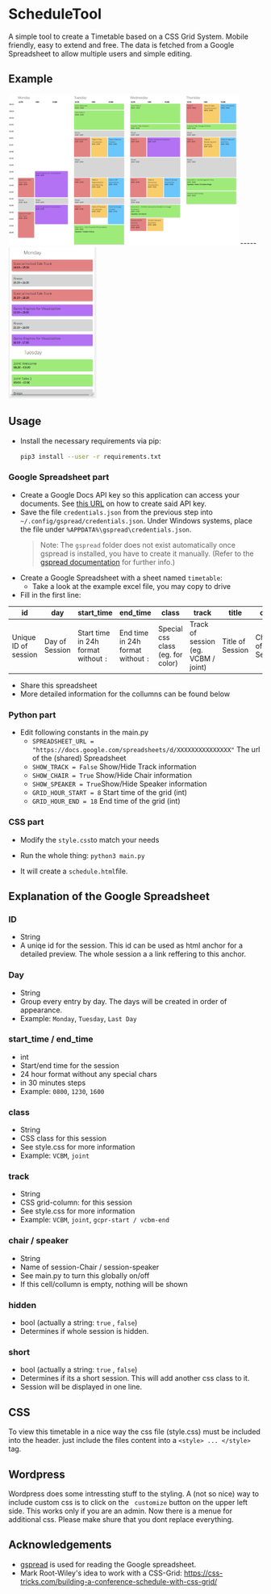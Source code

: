 # ScheduleTool
A simple tool to create a Timetable based on a CSS Grid System. Mobile friendly, easy to extend and free.
The data is fetched from a Google Spreadsheet to allow multiple users and simple editing.
## Example
<img src="example.png" height=300></img> -----  <img src="example_mobile.png" height=300></img>
## Usage 
- Install the necessary requirements via pip:
    ```bash
    pip3 install --user -r requirements.txt
    ```
### Google Spreadsheet part
- Create a Google Docs API key so this application can access your documents. 
See [this URL](https://developers.google.com/sheets/api/quickstart/python) on how to create said API key.
- Save the file `credentials.json` from the previous step into `~/.config/gspread/credentials.json`. Under Windows systems, place the file under `%APPDATA%\gspread\credentials.json`.
    > Note: The `gspread` folder does not exist automatically once gspread is installed, you have to create it manually.
(Refer to the [gspread documentation](https://gspread.readthedocs.io/en/latest/) for further info.)
- Create a Google Spreadsheet with a sheet named `timetable`:
    - Take a look at the example excel file, you may copy to drive
- Fill in the first line:


| id                   | day            | start_time                           | end_time                           | class                             | track                               | title            | chair            | speaker            | hidden              | short              |
| -------------------- | -------------- | ------------------------------------ | ---------------------------------- | --------------------------------- | ----------------------------------- | ---------------- | ---------------- | ------------------ | ------------------- | ------------------ |
| Unique ID of session | Day of Session | Start time in 24h format without `:` | End time in 24h format without `:` | Special css class (eg. for color) | Track of session (eg. VCBM / joint) | Title of Session | Chair of Session | Speaker of Session | hidden (true/false) | short (true/false) |
- Share this spreadsheet
- More detailed information for the collumns can be found below
### Python part
- Edit following constants in the main.py
    -  `SPREADSHEET_URL = "https://docs.google.com/spreadsheets/d/XXXXXXXXXXXXXXX"` The url of the (shared) Spreadsheet
    - `SHOW_TRACK = False` Show/Hide Track information
    - `SHOW_CHAIR = True` Show/Hide Chair information
    - `SHOW_SPEAKER = True`Show/Hide Speaker information
    - `GRID_HOUR_START = 8` Start time of the grid (int)
    - `GRID_HOUR_END = 18` End time of the grid (int)
### CSS part
- Modify the `style.css`to match your needs

- Run the whole thing: `python3 main.py`
- It will create a `schedule.html`file.

## Explanation of the Google Spreadsheet
### ID
- String
- A uniqe id for the session. This id can be used as html anchor for a detailed preview. The whole session a a link reffering to this anchor.
### Day
- String
- Group every entry by day. The days will be created in order of appearance.
- Example: `Monday`,  `Tuesday`, `Last Day`

### start_time / end_time
- int
- Start/end time for the session
- 24 hour format without any special chars
- in 30 minutes steps
- Example: `0800`, `1230`, `1600`

### class
- String
- CSS class for this session
- See style.css for more information
- Example: `VCBM`, `joint`

### track
- String
- CSS grid-column: for this session
- See style.css for more information
- Example: `VCBM`, `joint`, `gcpr-start / vcbm-end`

### chair / speaker
- String
- Name of session-Chair / session-speaker
- See main.py to turn this globally on/off
- If this cell/collumn is empty, nothing will be shown

### hidden
- bool (actually a string: `true` , `false`)
- Determines if whole session is hidden.

### short
- bool (actually a string: `true` , `false`)
- Determines if its a short session. This will add another css class to it.
- Session will be displayed in one line.

## CSS
To view this timetable in a nice way the css file (style.css) must be included into the header.
just include the files content into a `<style> ... </style>` tag.

## Wordpress
Wordpress does some intressting stuff to the styling.
A (not so nice) way to include custom css is to click on the ` customize` button on the upper left side. This works only if you are an admin. Now there is a menue for additional css. Please make shure that you dont replace everything.

## Acknowledgements
- [gspread](https://github.com/burnash/gspread) is used for reading the Google spreadsheet.
- Mark Root-Wiley's idea to work with a CSS-Grid: https://css-tricks.com/building-a-conference-schedule-with-css-grid/
